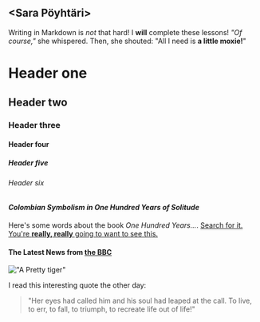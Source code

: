 ## <Sara Pöyhtäri>
Writing in Markdown is _not_ that hard!
I **will** complete these lessons!
_"Of course,"_ she whispered. Then, she shouted: "All I need is **a little moxie!**"
# Header one
## Header two
### Header three
#### Header four
##### Header five
###### Header six
#### _Colombian Symbolism in One Hundred Years of Solitude_

Here's some words about the book _One Hundred Years..._.
[Search for it.](www.google.com)
[You're **really, really** going to want to see this.](www.dailykitten.com)
#### The Latest News from [the BBC](www.bbc.com/news:)
!["A Pretty tiger"](https://upload.wikimedia.org/wikipedia/commons/5/56/Tiger.50.jpg)

I read this interesting quote the other day:

>"Her eyes had called him and his soul had leaped at the call. To live, to err, to fall, to triumph, to recreate life out of life!"
